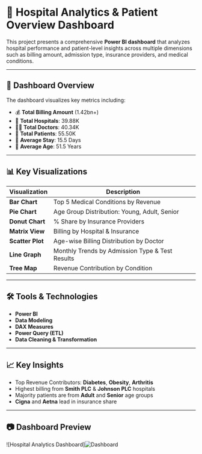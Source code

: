 # 🏥 Hospital Analytics & Patient Overview Dashboard

This project presents a comprehensive **Power BI dashboard** that analyzes hospital performance and patient-level insights across multiple dimensions such as billing amount, admission type, insurance providers, and medical conditions.

---

## 📌 Dashboard Overview

The dashboard visualizes key metrics including:

- 💰 **Total Billing Amount** (1.42bn+)
- 🏥 **Total Hospitals**: 39.88K  
- 👨‍⚕️ **Total Doctors**: 40.34K  
- 👥 **Total Patients**: 55.50K  
- 📆 **Average Stay**: 15.5 Days  
- 🎂 **Average Age**: 51.5 Years  

---

## 📊 Key Visualizations

| Visualization | Description |
|---------------|-------------|
| **Bar Chart** | Top 5 Medical Conditions by Revenue |
| **Pie Chart** | Age Group Distribution: Young, Adult, Senior |
| **Donut Chart** | % Share by Insurance Providers |
| **Matrix View** | Billing by Hospital & Insurance |
| **Scatter Plot** | Age-wise Billing Distribution by Doctor |
| **Line Graph** | Monthly Trends by Admission Type & Test Results |
| **Tree Map** | Revenue Contribution by Condition |

---

## 🛠️ Tools & Technologies

- **Power BI**
- **Data Modeling**
- **DAX Measures**
- **Power Query (ETL)**
- **Data Cleaning & Transformation**

---

## 📈 Key Insights

- Top Revenue Contributors: **Diabetes**, **Obesity**, **Arthritis**  
- Highest billing from **Smith PLC** & **Johnson PLC** hospitals  
- Majority patients are from **Adult** and **Senior** age groups  
- **Cigna** and **Aetna** lead in insurance share

---

## 📷 Dashboard Preview

![Hospital Analytics Dashboard]![Dashboard](https://github.com/user-attachments/assets/f2b725d7-156f-4595-bba5-884f5cff2b9d)


